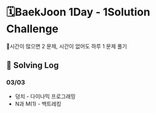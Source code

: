 # 🗓BaekJoon 1Day - 1Solution Challenge

📌시간이 많으면 2 문제, 시간이 없어도 하루 1 문제 풀기

## 📅 Solving Log

### 03/03

- 덩치 - 다이나믹 프로그래밍
- N과 M(1) - 백트레킹
